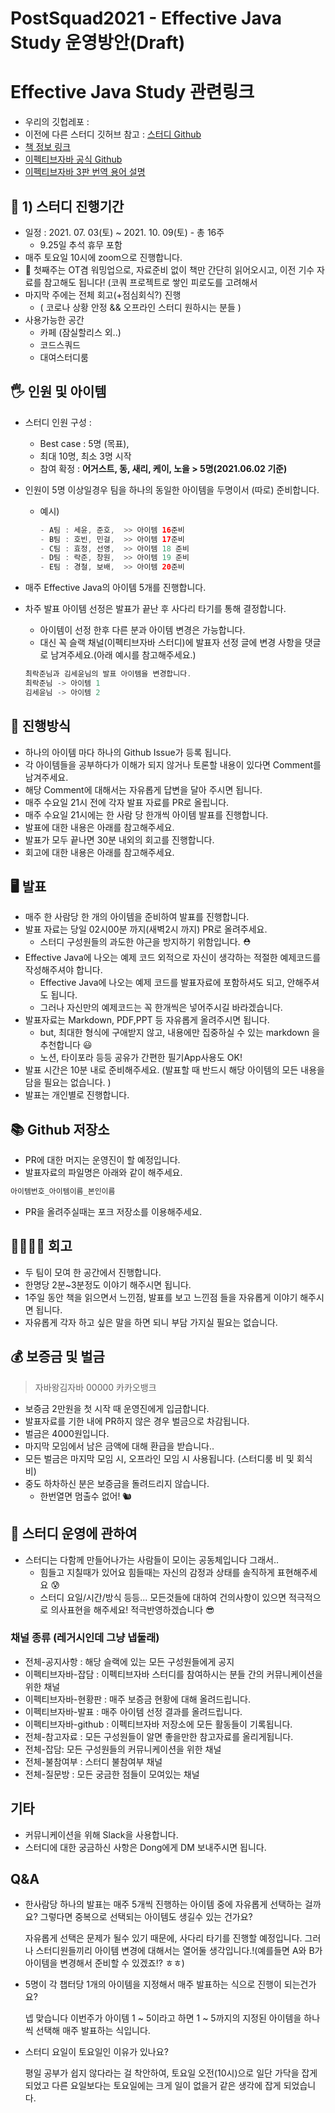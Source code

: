 # PostSquad2021 - Effective Java Study 운영방안(Draft)

# Effective Java Study 관련링크

- 우리의 깃헙레포 :
- 이전에 다른 스터디 깃허브 참고 : [스터디 Github](https://github.com/Blog-Posting/book-effective-java)
- [책 정보 링크](https://www.aladin.co.kr/shop/wproduct.aspx?ItemId=171196410)
- [이펙티브자바 공식 Github](https://github.com/WegraLee/effective-java-3e-source-code)
- [이펙티브자바 3판 번역 용어 설명](https://docs.google.com/document/d/1Nw-_FJKre9x7Uy6DZ0NuAFyYUCjBPCpINxqrP0JFuXk/edit)

## 📆 1) 스터디 진행기간

- 일정 : 2021. 07. 03(토) ~ 2021. 10. 09(토) - 총 16주
  - 9.25일 추석 휴무 포함
- 매주 토요일 10시에 zoom으로 진행합니다.
- 🙂 첫째주는 OT겸 워밍업으로, 자료준비 없이 책만 간단히 읽어오시고, 이전 기수 자료를 참고해도 됩니다! (코쿼 프로젝트로 쌓인 피로도를 고려해서
- 마지막 주에는 전체 회고(+점심회식?) 진행
  - ( 코로나 상황 안정 && 오프라인 스터디 원하시는 분들 )
- 사용가능한 공간
  - 카페 (잠실할리스 외..)
  - 코드스쿼드
  - 대여스터디룸

## 🖐 인원 및 아이템

- 스터디 인원 구성 :

  - Best case :  5명 (목표),
  - 최대 10명, 최소 3명 시작
  - 참여 확정 : **어거스트, 동, 새리, 케이, 노을 > 5명(2021.06.02 기준)**

- 인원이 5명 이상일경우 팀을 하나의 동일한 아이템을 두명이서 (따로) 준비합니다.

  - 예시)

    ```java
    - A팀 : 세윤, 준호,  >> 아이템 16준비
    - B팀 : 호빈, 민걸,  >> 아이템 17준비
    - C팀 : 효정, 선영,  >> 아이템 18 준비
    - D팀 : 락준, 창원,  >> 아이템 19 준비
    - E팀 : 경철, 보배,  >> 아이템 20준비
    ```

- 매주 Effective Java의 아이템 5개를 진행합니다.

- 차주 발표 아이템 선정은 발표가 끝난 후 사다리 타기를 통해 결정합니다.

  - 아이템이 선정 한후 다른 분과 아이템 변경은 가능합니다.
  - 대신 꼭 슬랙 채널(이펙티브자바 스터디)에 발표자 선정 글에 변경 사항을 댓글로 남겨주세요.(아래 예시를 참고해주세요.)

  ```java
  최락준님과 김세윤님의 발표 아이템을 변경합니다.
  최락준님 -> 아이템 1
  김세윤님 -> 아이템 2
  ```

## 📜 진행방식

- 하나의 아이템 마다 하나의 Github Issue가 등록 됩니다.
- 각 아이템들을 공부하다가 이해가 되지 않거나 토론할 내용이 있다면 Comment를 남겨주세요.
- 해당 Comment에 대해서는 자유롭게 답변을 달아 주시면 됩니다.
- 매주 수요일 21시 전에 각자 발표 자료를 PR로 올립니다.
- 매주 수요일 21시에는 한 사람 당 한개씩 아이템 발표를 진행합니다.
- 발표에 대한 내용은 아래를 참고해주세요.
- 발표가 모두 끝나면 30분 내외의 회고를 진행합니다.
- 회고에 대한 내용은 아래를 참고해주세요.

## 🖥 발표

- 매주 한 사람당 한 개의 아이템을 준비하여 발표를 진행합니다.
- 발표 자료는 당일 02시00분 까지(새벽2시 까지) PR로 올려주세요.
  - 스터디 구성원들의 과도한 야근을 방지하기 위함입니다. ⛑️
- Effective Java에 나오는 예제 코드 외적으로 자신이 생각하는 적절한 예제코드를 작성해주셔야 합니다.
  - Effective Java에 나오는 예제 코드를 발표자료에 포함하셔도 되고, 안해주셔도 됩니다.
  - 그러나 자신만의 예제코드는 꼭 한개씩은 넣어주시길 바라겠습니다.
- 발표자료는 Markdown, PDF,PPT 등 자유롭게 올려주시면 됩니다.
  - but, 최대한 형식에 구애받지 않고, 내용에만 집중하실 수 있는 markdown 을 추천합니다 😃
  - 노션, 타이포라 등등 공유가 간편한 필기App사용도 OK!
- 발표 시간은 10분 내로 준비해주세요. (발표할 때 반드시 해당 아이템의 모든 내용을 담을 필요는 없습니다. )
- 발표는 개인별로 진행합니다.

## 📚 Github 저장소

- PR에 대한 머지는 운영진이 할 예정입니다.
- 발표자료의 파일명은 아래와 같이 해주세요.

```java
아이템번호_아이템이름_본인이름
```

- PR을 올려주실때는 포크 저장소를 이용해주세요.

## 👨‍👩‍👧‍👦 회고

- 두 팀이 모여 한 공간에서 진행합니다.
- 한명당 2분~3분정도 이야기 해주시면 됩니다.
- 1주일 동안 책을 읽으면서 느낀점, 발표를 보고 느낀점 들을 자유롭게 이야기 해주시면 됩니다.
- 자유롭게 각자 하고 싶은 말을 하면 되니 부담 가지실 필요는 없습니다.

## 💰 보증금 및 벌금

> 자바왕김자바
> 00000 
> 카카오뱅크

- 보증금 2만원을 첫 시작 때 운영진에게 입금합니다.
- 발표자료를 기한 내에 PR하지 않은 경우 벌금으로 차감됩니다.
- 벌금은 4000원입니다.
- 마지막 모임에서 남은 금액에 대해 환급을 받습니다..
- 모든 벌금은 마지막 모임 시, 오프라인 모임 시 사용됩니다. (스터디룸 비 및 회식 비)
- 중도 하차하신 분은 보증금을 돌려드리지 않습니다.
  - 한번열면 멈출수 없어! 🐿️

## 🙏 스터디 운영에 관하여

- 스터디는 다함께 만들어나가는 사람들이 모이는 공동체입니다 그래서..
  - 힘들고 지칠때가 있어요 힘들때는 자신의 감정과 상태를 솔직하게 표현해주세요 😰
  - 스터디 요일/시간/방식 등등... 모든것들에 대하여 건의사항이 있으면 적극적으로 의사표현을 해주세요! 적극반영하겠습니다 😎

### 채널 종류 (레거시인데 그냥 냅둘래)

- 전체-공지사항 : 해당 슬랙에 있는 모든 구성원들에게 공지
- 이펙티브자바-잡담 : 이펙티브자바 스터디를 참여하시는 분들 간의 커뮤니케이션을 위한 채널
- 이펙티브자바-현황판 : 매주 보증금 현황에 대해 올려드립니다.
- 이펙티브자바-발표 : 매주 아이템 선정 결과를 올려드립니다.
- 이펙티브자바-github : 이펙티브자바 저장소에 모든 활동들이 기록됩니다.
- 전체-참고자료 : 모든 구성원들이 알면 좋을만한 참고자료를 올리게됩니다.
- 전체-잡담: 모든 구성원들의 커뮤니케이션을 위한 채널
- 전체-불참여부 : 스터디 불참여부 채널
- 전체-질문방 : 모든 궁금한 점들이 모여있는 채널

## 기타

- 커뮤니케이션을 위해 Slack을 사용합니다.
- 스터디에 대한 궁금하신 사항은 Dong에게 DM 보내주시면 됩니다.

## Q&A

- 한사람당 하나의 발표는 매주 5개씩 진행하는 아이템 중에 자유롭게 선택하는 걸까요? 그렇다면 중복으로 선택되는 아이템도 생길수 있는 건가요?

  자유롭게 선택은 문제가 될수 있기 때문에, 사다리 타기를 진행할 예정입니다. 그러나 스터디원들끼리 아이템 변경에 대해서는 열어둘 생각입니다.!(예를들면 A와 B가 아이템을 변경해서 준비할 수 있겠죠!? ㅎㅎ)

- 5명이 각 챕터당 1개의 아이템을 지정해서 매주 발표하는 식으로 진행이 되는건가요?

  넵 맞습니다 이번주가 아이템 1 ~ 5이라고 하면 1 ~ 5까지의 지정된 아이템을 하나씩 선택해 매주 발표하는 식입니다.

- 스터디 요일이 토요일인 이유가 있나요?

  평일 공부가 쉽지 않다라는 걸 착안하여, 토요일 오전(10시)으로 일단 가닥을 잡게 되었고 다른 요일보다는 토요일에는 크게 일이 없을거 같은 생각에 잡게 되었습니다.
